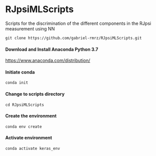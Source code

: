 # RJpsiMLScripts
Scripts for the discrimination of the different components in the RJpsi measurement using NN

```
git clone https://github.com/gabriel-rmrz/RJpsiMLScripts.git
```

#### Download and Install Anaconda Python 3.7

https://www.anaconda.com/distribution/

#### Initiate conda
```
conda init
```

#### Change to scripts directory

```
cd RJpsiMLScripts
```

#### Create the environment
```
conda env create
```

#### Activate environment
```
conda activate keras_env
```

